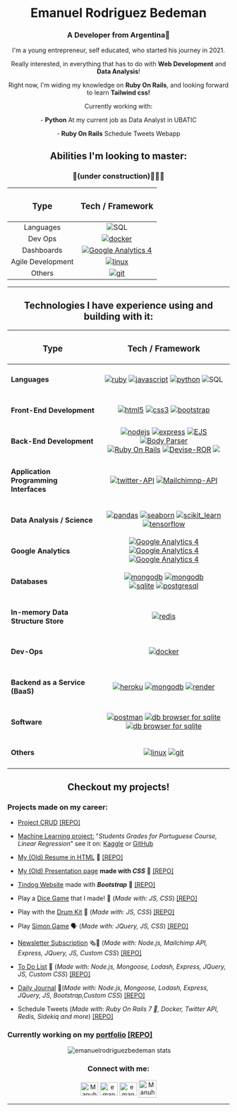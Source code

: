 <div align="center">
 <h1>Emanuel Rodriguez Bedeman</h1>  
 <h3>A Developer from Argentina🧉</h3>
 
 <p>I'm a young entrepreneur, self educated, who started his journey in 2021.</p>
 <p>Really interested, in everything that has to do with <b>Web Development</b> and <b>Data Analysis</b>!</p>
 <p>Right now, I'm widing my knowledge on <b>Ruby On Rails</b>, and looking forward to learn <b>Tailwind css!</b></p>
 <p>Currently working with:</p>
 <p>- <strong>Python</strong> At my current job as Data Analyst in UBATIC</p>
 <p>- <strong>Ruby On Rails</strong> Schedule Tweets Webapp</p>
 <!-- <p align="center">- <b>Ruby On Rails</strong>, <b>Bootstrap</b> and <b>SQL</b> for my current Web development projects.</p> -->
</div>

<div align="center">
 
 <h2 align="center">Abilities I'm looking to master:</h2>
 <h3 align="center">🚧(under construction)👷🏻‍♂️</h3>

 | <h3>Type</h3> | <h3>Tech / Framework</h3> |
 | :-------------: |:-------------:|
 | Languages | <!-- <a href="https://www.python.org" target="_blank" rel="noreferrer"> <img src="https://img.shields.io/badge/Python-3.x-yellow?style=flat&logo=python&logoColor=yellow&labelColor=blue" alt="python"/> --> </a> <img src="https://img.shields.io/badge/SQL-4479A1" alt="SQL"> |
 | Dev Ops | <a href="https://www.docker.com/" target="_blank" rel="noreferrer"> <img src="https://img.shields.io/badge/Docker-4.7-blue?logo=Docker&labelColor=white" alt="docker"/></a> |
 | Dashboards | <!-- <a href="https://analytics.google.com/analytics/academy/" target="_blank" rel="noreferrer"> <img src="https://img.shields.io/badge/Data%20Studio-%20-orange?labelColor=white&logo=google&logoColor=orange" alt="Google Analytics 4"/></a> --> <a href="https://grafana.com/" target="_blank" rel="noreferrer"> <img src="https://img.shields.io/badge/Grafana-%20-F05A28?labelColor=white&logo=Grafana&logoColor=F05A28" alt="Google Analytics 4"/></a> |
 | Agile Development | <a href="https://www.atlassian.com/agile/scrum" target="_blank" rel="noreferrer"><img src="https://img.shields.io/badge/SCRUM-%20-blue?logo=Atlassian&logoColor=blue&labelColor=white" alt="linux"/></a> |
 | Others | <!-- <a href="https://www.linux.org/" target="_blank" rel="noreferrer"><img src="https://img.shields.io/badge/Linux-3.0-lightgrey?logo=linux&logoColor=black&labelColor=white" alt="linux"/></a> --> <a href="https://git-scm.com/" target="_blank" rel="noreferrer"> <img src="https://img.shields.io/badge/Git-2.36-red?logo=Git&labelColor=white" alt="git"/></a> |

</div>
 
---

<h2 align="center">Technologies I have experience using and building with it:</h2>

<div align="center">

| <h3>Type</h3> | <h3>Tech / Framework</h3> |
| :-------------: |:-------------:|
| <h4 align="left">Languages</h4> | <a href="https://www.ruby-lang.org/en/" target="_blank" rel="noreferrer"> <img src="https://img.shields.io/badge/Ruby-3.1-red?style=flat&logo=ruby&logoColor=red&labelColor=white" alt="ruby"/></a> <a href="https://www.javascript.com/" target="_blank" rel="noreferrer"> <img src="https://img.shields.io/badge/JavaScript-ES6-yellow?style=flat&logo=javascript" alt="javascript"/></a> <a href="https://www.python.org" target="_blank" rel="noreferrer"> <img src="https://img.shields.io/badge/Python-3.x-yellow?style=flat&logo=python&logoColor=yellow&labelColor=blue" alt="python"/></a> <img src="https://img.shields.io/badge/SQL-%20-blue?style=flat&logoColor=blue&labelColor=white" alt="SQL"> |
| <h4 align="left">Front-End Development</h4> | <a href="https://developer.mozilla.org/docs/Web/HTML" target="_blank" rel="noreferrer"> <img src="https://img.shields.io/badge/HTML-5-red?logo=html5&labelColor=white" alt="html5"/></a> <a href="https://www.w3schools.com/css/" target="_blank" rel="noreferrer"> <img src="https://img.shields.io/badge/CSS-3-blue?logo=css3&labelColor=white&logoColor=blue" alt="css3"/></a> <a href="https://getbootstrap.com" target="_blank" rel="noreferrer"> <img src="https://img.shields.io/badge/Bootstrap-5-blueviolet?logo=Bootstrap&labelColor=white" alt="bootstrap"/></a> <!--<a href="https://reactjs.org/" target="_blank" rel="noreferrer"> <img src="https://img.shields.io/badge/React-18.0-cyan?logo=React&logoColor=blue&labelColor=white" alt="react"/></a> -->  |
| <h4 align="left">Back-End Development</h4> | <a href="https://nodejs.org" target="_blank" rel="noreferrer"> <img src="https://img.shields.io/badge/Node.js-16.15-green?logo=Node.js&labelColor=white" alt="nodejs"/></a> <a href="https://expressjs.com" target="_blank" rel="noreferrer"> <img src="https://img.shields.io/badge/Express-4.18-white?logo=Express" alt="express"/></a> <a href="https://ejs.co/" target="_blank" rel="noreferrer"> <img src="https://img.shields.io/badge/EJS-3.1-green?labelColor=white&logo=Node.js" alt="EJS"/></a> <a href="https://www.npmjs.com/package/body-parser" target="_blank" rel="noreferrer"> <img src="https://img.shields.io/badge/Body--Parser-1.20-informational?labelColor=white&logo=Node.js" alt="Body Parser"/></a> </br> <a href="https://rubyonrails.org/" target="_blank" rel="noreferrer"> <img src="https://img.shields.io/badge/Ruby%20On%20Rails-7-white?labelColor=red&logo=Ruby%20on%20Rails" alt="Ruby On Rails"/></a> <a href="https://github.com/heartcombo/devise" target="_blank" rel="noreferrer"> <img src="https://img.shields.io/badge/Devise-4.8-white?labelColor=red&logo=Ruby%20on%20Rails" alt="Devise-ROR"/></a>  <a href="https://github.com/omniauth/omniauth" target="_blank" rel="noreferrer"> <img src="https://img.shields.io/badge/Omniauth-2.1-white?labelColor=red&logo=Ruby%20on%20Rails%22%20alt=%22Devise-ROR"/></a> |
| <h4 align="left">Application Programming Interfaces</h4> | <a href="https://developer.twitter.com/en/docs/twitter-api" target="blank_" rel="noreferrer"> <img src="https://img.shields.io/badge/Twitter%20API-1CA0F1?style=flat&logo=twitter&logoColor=white&labelColor=1DA1F2" alt="twitter-API"/></a> <a href="https://mailchimp.com/es/" target="blank_" rel="noreferrer"> <img src="https://img.shields.io/badge/Mailchimp-FFE01B?style=flat&logo=MailChimp&logoColor=black&labelColor=FFE01B" alt="Mailchimnp-API"/></a> |
| <h4 align="left">Data Analysis / Science</h4> | <a href="https://pandas.pydata.org/" target="_blank" rel="noreferrer"> <img src="https://img.shields.io/badge/Pandas-1.4.2-blue?logo=Pandas&logoColor=blue&labelColor=white" alt="pandas"/></a> <a href="https://seaborn.pydata.org/" target="_blank" rel="noreferrer"> <img src="https://img.shields.io/badge/Seaborn-0.11-blue?logo=python&labelColor=white" alt="seaborn"/></a> <a href="https://scikit-learn.org/" target="_blank" rel="noreferrer"> <img src="https://img.shields.io/badge/Scikit--Learn-1.0-orange?logo=scikit-learn&labelColor=white" alt="scikit_learn"/></a> <a href="https://www.tensorflow.org" target="_blank" rel="noreferrer"> <img src="https://img.shields.io/badge/TensorFlow-2.8-orange?logo=TensorFlow&labelColor=white" alt="tensorflow"/></a> |
| <h4 align="left">Google Analytics</h4> | <a href="https://analytics.google.com/analytics/academy/" target="_blank" rel="noreferrer"> <img src="https://img.shields.io/badge/Google--Analytics-4-orange?labelColor=white&logo=google&logoColor=orange" alt="Google Analytics 4"/></a> <a href="https://analytics.google.com/analytics/academy/" target="_blank" rel="noreferrer"> <img src="https://img.shields.io/badge/Google%20Tag%20Manager-%20-orange?labelColor=white&logo=google&logoColor=orange" alt="Google Analytics 4"/></a> <a href="https://analytics.google.com/analytics/academy/" target="_blank" rel="noreferrer"> <img src="https://img.shields.io/badge/Data%20Studio-%20-orange?labelColor=white&logo=google&logoColor=orange" alt="Google Analytics 4"/></a> |
| <h4 align="left">Databases</h4> |  <a href="https://www.mongodb.com/" target="_blank" rel="noreferrer"> <img src="https://img.shields.io/badge/MongoDB-5.0-brightgreen?labelColor=white&logo=MongoDB" alt="mongodb"/></a> <a href="https://mongoosejs.com/" target="_blank" rel="noreferrer"> <img src="https://img.shields.io/badge/Mongoose-6.3-brightgreen?labelColor=white&logo=MongoDB" alt="mongodb"/></a> </br> <a href="https://www.sqlite.org/" target="_blank" rel="noreferrer"> <img src="https://img.shields.io/badge/SQLite-3.38-blue?logo=SQLite&logoColor=blue&labelColor=white" alt="sqlite"/></a> <!-- <a href="https://www.mysql.com/" target="_blank" rel="noreferrer"> <img src="https://img.shields.io/badge/MySQL-8.0-blue?labelColor=white&logo=MySQL" alt="mysql"/></a> --> <a href="https://www.postgresql.org" target="_blank" rel="noreferrer"> <img src="https://img.shields.io/badge/PostgreSQL-14.2-blue?labelColor=white&logo=PostgreSQL" alt="postgresql"/></a> |
| <h4 align="left">In-memory Data Structure Store</h4> | <a href="[https://redis.io/" target="_blank" rel="noreferrer"> <img src="https://img.shields.io/badge/Redis-DC382D?style=flat&logo=redis&logoColor=white&labelColor=DC382D" alt="redis"/></a> |
| <h4 align="left">Dev-Ops</h4> |  <a href="https://www.docker.com/" target="_blank" rel="noreferrer"> <img src="https://img.shields.io/badge/Docker-4.7-blue?logo=Docker&labelColor=white" alt="docker"/></a> |
| <h4 align="left">Backend as a Service (BaaS)</h4> | <a href="https://heroku.com" target="_blank" rel="noreferrer"> <img src="https://img.shields.io/badge/Heroku-18.0-blueviolet?logo=heroku&logoColor=purple&labelColor=white" alt="heroku"/></a>  <a href="https://www.mongodb.com/es/atlas/database" target="_blank" rel="noreferrer"> <img src="https://img.shields.io/badge/MongoDB%20Atlas-2022-brightgreen?labelColor=white&logo=MongoDB" alt="mongodb"/></a> <a href="https://render.com/" target="_blank" rel="noreferrer"> <img src="https://img.shields.io/badge/Render-white?style=flat&logo=render&logoColor=black&labelColor=46E3B7" alt="render"/></a>|
| <h4 align="left">Software</h4> | <a href="https://postman.com" target="_blank" rel="noreferrer"><img src="https://img.shields.io/badge/Postman-9.15-orange?logo=Postman&labelColor=white" alt="postman"/></a> <a href="https://sqlitebrowser.org/" target="_blank" rel="noreferrer"><img src="https://img.shields.io/badge/DB%20Browser-3.12-lightgrey?labelColor=white" alt="db browser for sqlite"/></a> <a href="https://robomongo.org/" target="_blank" rel="noreferrer"><img src="https://img.shields.io/badge/Robo3T-1.4-sucess?labelColor=white" alt="db browser for sqlite"/></a> |
| <h4 align="left">Others</h4> | <a href="https://www.linux.org/" target="_blank" rel="noreferrer"><img src="https://img.shields.io/badge/Linux-3.0-lightgrey?logo=linux&logoColor=black&labelColor=white" alt="linux"/></a> <a href="https://git-scm.com/" target="_blank" rel="noreferrer"> <img src="https://img.shields.io/badge/Git-2.36-red?logo=Git&labelColor=white" alt="git"/></a> |

</div>

<!--Projects list-->

<h2 align="center">Checkout my projects!</h2>

<h3>Projects made on my career:</h3>

- [Project CRUD](https://github.com/EmanuelRodriguezBedeman/Python/tree/main/Project-CRUD) [[REPO]](https://github.com/EmanuelRodriguezBedeman/Python/tree/main/Project-CRUD)

- <ins>Machine Learning project:</ins> "_Students Grades for Portuguese Course, Linear Regression_" see it on: [Kaggle](https://www.kaggle.com/emanuelbedeman/students-grades-for-portuguese-course/edit) or [GitHub](https://github.com/EmanuelRodriguezBedeman/Python/blob/main/Machine%20Learning/Stundents%20Grades/Portuguese%20Students%20Grades%2C%20Regression.ipynb)

 - [My (Old) Resume in HTML](https://emanuelrodriguezbedeman.github.io/Web-Development/HTML%20Resume/index.html)   📄 [[REPO]](https://github.com/EmanuelRodriguezBedeman/Web-Development/tree/main/HTML%20Resume)

 - [My (Old) Presentation page](https://emanuelrodriguezbedeman.github.io/Web-Development/CSS%20Presentation/index.html) **made with _CSS_** 🎨 [[REPO]](https://github.com/EmanuelRodriguezBedeman/Web-Development/tree/main/CSS%20Presentation)

 - [Tindog Website](https://emanuelrodriguezbedeman.github.io/Web-Development/Tindog%20Bootstrap%205/index.html) made with **_Bootstrap_** 🐶 [[REPO]](https://github.com/EmanuelRodriguezBedeman/Web-Development/tree/main/Tindog%20Bootstrap%205)

 - Play a [Dice Game](https://emanuelrodriguezbedeman.github.io/Web-Development/Dice%20Game/dice.html) that I made! 🎲 (_Made with: JS, CSS_) [[REPO]](https://github.com/EmanuelRodriguezBedeman/Web-Development/tree/main/Dice%20Game)

 - Play with the [Drum Kit](https://emanuelrodriguezbedeman.github.io/Web-Development/Drum%20kit/index.html) 🥁 (_Made with: JS, CSS_) [[REPO]](https://github.com/EmanuelRodriguezBedeman/Web-Development/tree/main/Drum%20kit)

 - Play [Simon Game](https://emanuelrodriguezbedeman.github.io/Web-Development/Simon%20Game/index.html) 🗣 (_Made with: JQuery, JS, CSS_) [[REPO]](https://github.com/EmanuelRodriguezBedeman/Web-Development/tree/main/Simon%20Game)

 - [Newsletter Subscription](https://newsletter-signup-example2.onrender.com/) 🗞📰 (_Made with: Node.js, Mailchimp API, Express, JQuery, JS, Custom CSS_) [[REPO]](https://github.com/EmanuelRodriguezBedeman/Web-Development/tree/main/Newsletter%20Signup)

 - [To Do List](https://to-do-list-nsdh.onrender.com/) 📝 (_Made with: Node.js, Mongoose, Lodash, Express, JQuery, JS, Custom CSS_) [[REPO]](https://github.com/EmanuelRodriguezBedeman/Web-Development/tree/main/To%20Do%20List)

 - [Daily Journal](https://daily-journal-fp1r.onrender.com/) 📄(_Made with: Node.js, Mongoose, Lodash, Express, JQuery, JS, Bootstrap,Custom CSS_) [[REPO]](https://github.com/EmanuelRodriguezBedeman/Web-Development/tree/main/Daily%20Journal-v2)

 - Schedule Tweets (_Made with: Ruby On Rails 7 🔻, Docker, Twitter API, Redis, Sidekiq and more_) [[REPO]](https://github.com/EmanuelRodriguezBedeman/Rails---Scheduled-Tweets)

### Currently working on my [portfolio](https://emanuelrodriguezbedeman.github.io/Portfolio/index.html) [[REPO]](https://github.com/EmanuelRodriguezBedeman/Portfolio)

<!--TAB-->

<p align="center">&nbsp;<img src="https://github-readme-stats.vercel.app/api?username=emanuelrodriguezbedeman&show_icons=true&locale=en" alt="emanuelrodriguezbedeman stats" /></p>

<h3 align="center">Connect with me:</h3>  
<p align="center"> 
<a href="mailto:emanuel.rodriguez.bedeman@gmail.com" target="blank"><img align="center" src="https://upload.wikimedia.org/wikipedia/commons/7/7e/Gmail_icon_%282020%29.svg" alt="Manuhs#7548" height="30" width="40" /></a>
<a href="https://linkedin.com/in/emanuel-rodriguez-bedeman/" target="blank"><img align="center" src="https://raw.githubusercontent.com/rahuldkjain/github-profile-readme-generator/master/src/images/icons/Social/linked-in-alt.svg" alt="emanuel-rodriguez-bedeman/" height="30" width="40" /></a>  
<a href="https://kaggle.com/emanuelbedeman" target="blank"><img align="center" src="https://raw.githubusercontent.com/rahuldkjain/github-profile-readme-generator/master/src/images/icons/Social/kaggle.svg" alt="emanuelbedeman" height="30" width="40" /></a>  
<a href="https://discord.gg/Manuhs#7548" target="blank"><img align="center" src="https://raw.githubusercontent.com/rahuldkjain/github-profile-readme-generator/master/src/images/icons/Social/discord.svg" alt="Manuhs#7548" height="40" width="40" /></a>
</p>

---
